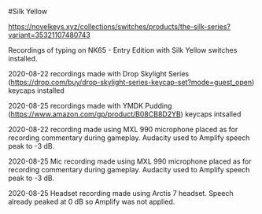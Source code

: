 #Silk Yellow

https://novelkeys.xyz/collections/switches/products/the-silk-series?variant=35321107480743

Recordings of typing on NK65 - Entry Edition with Silk Yellow switches installed.

2020-08-22 recordings made with Drop Skylight Series (https://drop.com/buy/drop-skylight-series-keycap-set?mode=guest_open) keycaps installed

2020-08-25 recordings made with YMDK Pudding (https://www.amazon.com/gp/product/B08CB8D2YB) keycaps intsalled

2020-08-22 recording made using MXL 990 microphone placed as for recording commentary during gameplay. Audacity used to Amplify speech peak to -3 dB.

2020-08-25 Mic recording made using MXL 990 microphone placed as for recording commentary during gameplay. Audacity used to Amplify speech peak to -3 dB.

2020-08-25 Headset recording made using Arctis 7 headset. Speech already peaked at 0 dB so Amplify was not applied.